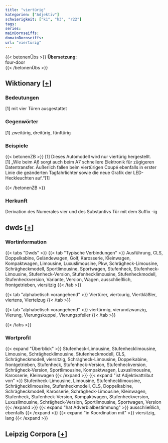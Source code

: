 ```yaml
---
title: "viertürig"
kategorien: ["Adjektiv"]
schwierigkeit: ["k1", "h3", "r22"]
tags:
series:
mainDornseiffs:
domainDornseiffs:
url: "viertürig"
---
```


{{< betonenÜbs >}}
**Übersetzung:**  
four-door  
{{< /betonenÜbs >}}

## Wiktionary [[+](https://de.wiktionary.org/wiki/viertürig)]

### Bedeutungen
[1] mit vier Türen ausgestattet  

### Gegenwörter
[1] zweitürig, dreitürig, fünftürig  

### Beispiele
{{< betonenZB >}}
[1] Dieses Automodell wird nur viertürig hergestellt.  
[1] „Wie beim A6 sorgt auch beim A7 schnellere Elektronik für zügigeren Datentransfer. Äußerlich fallen beim viertürigen Coupé ebenfalls in erster Linie die geänderten Tagfahrlichter sowie die neue Grafik der LED-Heckleuchten auf.“[1]  

{{< /betonenZB >}}
### Herkunft
Derivation des Numerales vier und des Substantivs Tür mit dem Suffix -ig  



## dwds [[+](https://www.dwds.de/wb/viertürig)]

### Wortinformation
{{< tabs "Dwds" >}}
{{< tab "Typische Verbindungen" >}}
Ausführung, CLS, Doppelkabine, Geländewagen, Golf, Karosserie, Kleinwagen, Kompaktwagen, Limousine, Luxuslimousine, Pkw, Schrägheck-Limousine, Schrägheckmodell, Sportlimousine, Sportwagen, Stufenheck, Stufenheck-Limousine, Stufenheck-Version, Stufenhecklimousine, Stufenheckmodell, Stufenheckversion, Variante, Version, Wagen, ausschließlich, frontgetrieben, viersitzig
{{< /tab >}}

{{< tab "alphabetisch vorangehend" >}}
Viertürer, viertourig, Viertkläßler, viertens, Viertelzug
{{< /tab >}}

{{< tab "alphabetisch vorangehend" >}}
viertürmig, vierundzwanzig, Vierung, Vierungskuppel, Vierungspfeiler
{{< /tab >}}

{{< /tabs >}}

### Wortprofil
{{< expand "Überblick" >}} Stufenheck-Limousine, Stufenhecklimousine, Limousine, Schräghecklimousine, Stufenheckmodell, CLS, Schrägheckmodell, viersitzig, Schrägheck-Limousine, Doppelkabine, frontgetrieben, Stufenheck, Stufenheck-Version, Stufenheckversion, Schrägheck-Version, Sportlimousine, Kompaktwagen, Luxuslimousine, Karosserie, Kleinwagen {{< /expand >}}
{{< expand "ist Adjektivattribut von" >}} Stufenheck-Limousine, Limousine, Stufenhecklimousine, Schräghecklimousine, Stufenheckmodell, CLS, Doppelkabine, Schrägheckmodell, Karosserie, Schrägheck-Limousine, Kleinwagen, Stufenheck, Stufenheck-Version, Kompaktwagen, Stufenheckversion, Luxuslimousine, Schrägheck-Version, Sportlimousine, Sportwagen, Version {{< /expand >}}
{{< expand "hat Adverbialbestimmung" >}} ausschließlich, ebenfalls {{< /expand >}}
{{< expand "in Koordination mit" >}} viersitzig, lang {{< /expand >}}

## Leipzig Corpora [[+](https://corpora.uni-leipzig.de/en/res?word=viertürig&corpusId=deu_newscrawl-public_2018)]

